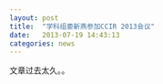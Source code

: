 ```yaml
---
layout: post
title:  "学科组娄新燕参加CCIR 2013会议"
date:   2013-07-19 14:43:13
categories: news
---
```


文章过去太久。。

